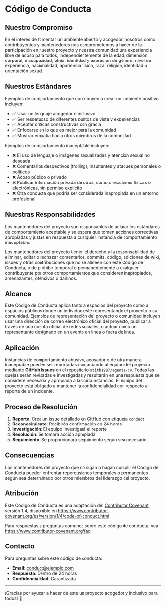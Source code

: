 # Código de Conducta

## Nuestro Compromiso

En el interés de fomentar un ambiente abierto y acogedor, nosotros como contribuyentes y mantenedores nos comprometemos a hacer de la participación en nuestro proyecto y nuestra comunidad una experiencia libre de acoso para todos, independientemente de la edad, dimensión corporal, discapacidad, etnia, identidad y expresión de género, nivel de experiencia, nacionalidad, apariencia física, raza, religión, identidad u orientación sexual.

## Nuestros Estándares

Ejemplos de comportamiento que contribuyen a crear un ambiente positivo incluyen:

- ✅ Usar un lenguaje acogedor e inclusivo
- ✅ Ser respetuoso de diferentes puntos de vista y experiencias
- ✅ Aceptar críticas constructivas con gracia
- ✅ Enfocarse en lo que es mejor para la comunidad
- ✅ Mostrar empatía hacia otros miembros de la comunidad

Ejemplos de comportamiento inaceptable incluyen:

- ❌ El uso de lenguaje o imágenes sexualizadas y atención sexual no deseada
- ❌ Comentarios despectivos (trolling), insultantes y ataques personales o políticos
- ❌ Acoso público o privado
- ❌ Publicar información privada de otros, como direcciones físicas o electrónicas, sin permiso explícito
- ❌ Otra conducta que podría ser considerada inapropiada en un entorno profesional

## Nuestras Responsabilidades

Los mantenedores del proyecto son responsables de aclarar los estándares de comportamiento aceptable y se espera que tomen acciones correctivas apropiadas y justas en respuesta a cualquier instancia de comportamiento inaceptable.

Los mantenedores del proyecto tienen el derecho y la responsabilidad de eliminar, editar o rechazar comentarios, commits, código, ediciones de wiki, issues y otras contribuciones que no se alineen con este Código de Conducta, o de prohibir temporal o permanentemente a cualquier contribuyente por otros comportamientos que consideren inapropiados, amenazantes, ofensivos o dañinos.

## Alcance

Este Código de Conducta aplica tanto a espacios del proyecto como a espacios públicos donde un individuo esté representando el proyecto o su comunidad. Ejemplos de representación del proyecto o comunidad incluyen usar una dirección de correo electrónico oficial del proyecto, publicar a través de una cuenta oficial de redes sociales, o actuar como un representante designado en un evento en línea o fuera de línea.

## Aplicación

Instancias de comportamiento abusivo, acosador o de otra manera inaceptable pueden ser reportadas contactando al equipo del proyecto mediante **GitHub Issues** en el repositorio [`stith1987/agente-cv`](https://github.com/stith1987/agente-cv/issues). Todas las quejas serán revisadas e investigadas y resultarán en una respuesta que se considere necesaria y apropiada a las circunstancias. El equipo del proyecto está obligado a mantener la confidencialidad con respecto al reporte de un incidente.

## Proceso de Resolución

1. **Reporte**: Crea un issue detallado en GitHub con etiqueta `conduct`
2. **Reconocimiento**: Recibirás confirmación en 24 horas
3. **Investigación**: El equipo investigará el reporte
4. **Resolución**: Se tomará acción apropiada
5. **Seguimiento**: Se proporcionará seguimiento según sea necesario

## Consecuencias

Los mantenedores del proyecto que no sigan o hagan cumplir el Código de Conducta pueden enfrentar repercusiones temporales o permanentes según sea determinado por otros miembros del liderazgo del proyecto.

## Atribución

Este Código de Conducta es una adaptación del [Contributor Covenant](https://www.contributor-covenant.org), versión 1.4, disponible en https://www.contributor-covenant.org/es/version/1/4/code-of-conduct.html

Para respuestas a preguntas comunes sobre este código de conducta, vea https://www.contributor-covenant.org/faq

## Contacto

Para preguntas sobre este código de conducta:

- **Email**: conduct@ejemplo.com
- **Respuesta**: Dentro de 24 horas
- **Confidencialidad**: Garantizada

---

¡Gracias por ayudar a hacer de este un proyecto acogedor y inclusivo para todos! 🤝
